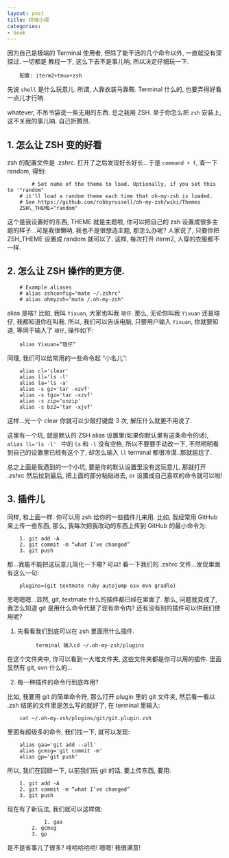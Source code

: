 ```yaml
---
layout: post
title: 终端小探
categories:
- Geek
---  
```


因为自己是极端的 Terminal 使用者, 但除了能干活的几个命令以外, 一直就没有深探过. 一切都是 教程一下, 这么下去不是事儿呐, 所以决定仔细玩一下.  

		配置: iterm2+tmux+zsh

先说 `shell` 是什么玩意儿. 所谓, 人靠衣装马靠鞍. Terminal 什么的, 也要弄得好看一点儿才行呐.   

whatever, 不吊书袋说一些无用的东西. 总之我用 ZSH. 至于你怎么把 `zsh` 安装上, 这不关我的事儿呐. 自己折腾昂.   

## 1. 怎么让 ZSH 变的好看

zsh 的配置文件是 .zshrc. 打开了之后发现好长好长...于是 `command + f`, 查一下 random, 得到:   

			# Set name of the theme to load. Optionally, if you set this to '"random"
		# it'll load a random theme each time that oh-my-zsh is loaded.
		# See https://github.com/robbyrussell/oh-my-zsh/wiki/Themes
		ZSH\_THEME="random"  

这个是我设置好的东西, THEME 就是主题啦, 你可以把自己的 zsh 设置成很多主题的样子…可是我很懒呐, 我也不是很想选主题, 那怎么办呢? 人家说了, 只要你把 ZSH\_THEME 设置成 random 就可以了. 这样, 每次打开 iterm2, 人穿的衣服都不一样.  

## 2. 怎么让 ZSH 操作的更方便. 

		# Example aliases
		# alias zshconfig="mate ~/.zshrc"
		# alias ohmyzsh="mate /.oh-my-zsh"

alias 是啥? 比如, 我叫 `Yixuan`, 大家也叫我 `瑄仔`. 那么, 无论你叫我 `Yixuan` 还是瑄仔, 我都知道你在叫我. 所以, 我们可以告诉电脑, 只要用户输入 `Yixuan`, 你就要知道, 等同于输入了 `瑄仔`, 操作如下:

		alias Yixuan=“瑄仔”

同理, 我们可以给常用的一些命令起 “小名儿”: 

		alias cl='clear'
		alias ll='ls -l'
		alias la='ls -a'
		alias -s gz='tar -xzvf'
		alias -s tgz='tar -xzvf'
		alias -s zip='unzip'
		alias -s bz2='tar -xjvf'

这样…光一个 clear 你就可以少敲打键盘 3 次, 解压什么就更不用说了.   

这里有一个坑, 就是默认的 ZSH alias 设置里(如果你默认里有这条命令的话), `alias ll='ls -l' ` 中的 `ls` 和 `-l` 没有空格, 所以不要要手动改一下, 不然明明看到自己的设置里已经有这个了, 却怎么输入 `ll` terminal 都很冷漠..那就尴尬了. 

总之上面是我遇到的一个小坑, 要是你的默认设置里没有这玩意儿, 那就打开 .zshrc 然后拉到最后, 把上面的部分粘贴进去, or 设置成自己喜欢的命令就可以啦!  

## 3. 插件儿

同样, 和上面一样. 你可以用 zsh 给你的一些插件儿来用. 比如, 我经常用 GitHub 来上传一些东西, 那么, 我每次把我改动的东西上传到 GitHub 的最小命令为:

		1. git add -A
		2. git commit -m “what I’ve changed”
		3. git push

那…我能不能把这玩意儿简化一下嘞? 可以!  看一下我们的 .zshrc 文件...发现里面有这么一句:

		plugins=(git textmate ruby autojump osx mvn gradle)

恩嗯嗯嗯…显然, git, textmate 什么的插件都已经在里面了. 那么, 问题就变成了, 我怎么知道 git 是用什么命令代替了现有命令内? 还有没有别的插件可以供我们使用呢?

1. 先看看我们到底可以在 zsh 里面用什么插件.

			 terminal 输入cd ~/.oh-my-zsh/plugins   

在这个文件夹中, 你可以看到一大堆文件夹, 这些文件夹都是你可以用的插件.  里面显然有 git, svn 什么的...

2. 每一种插件的命令行到底咋用? 

比如, 我要用 git 的简单命令符, 那么打开 plugin 里的 git 文件夹, 然后看一看以 .zsh 结尾的文件里是怎么写的就好了, 在 terminal 里输入:  

		cat ~/.oh-my-zsh/plugins/git/git.plugin.zsh 

里面有超级多的命令, 我们找一下, 就可以发现: 

		alias gaa='git add --all'
		alias gcmsg='git commit -m'
		alias gp='git push'

所以, 我们在回顾一下, 以前我们玩 git 的话, 要上传东西, 要用:

		1. git add -A
		2. git commit -m “what I’ve changed”
		3. git push

现在有了新玩法, 我们就可以这样做:

				1. gaa
			2. gcmsg
			3. gp

是不是省事儿了很多? 哇哈哈哈哈! 嗯嗯! 我很满意!

